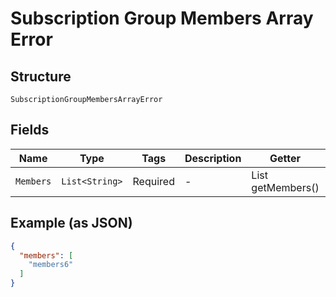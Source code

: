 
# Subscription Group Members Array Error

## Structure

`SubscriptionGroupMembersArrayError`

## Fields

| Name | Type | Tags | Description | Getter | Setter |
|  --- | --- | --- | --- | --- | --- |
| `Members` | `List<String>` | Required | - | List<String> getMembers() | setMembers(List<String> members) |

## Example (as JSON)

```json
{
  "members": [
    "members6"
  ]
}
```

